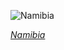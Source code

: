 
![Namibia](https://www.gstatic.com/prettyearth/assets/full/2230.jpg)

*[Namibia](https://www.google.com/maps/@-24.495428,18.104009,14z/data=!3m1!1e3)*
